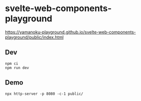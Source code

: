 # svelte-web-components-playground

https://yamanoku-playground.github.io/svelte-web-components-playground/public/index.html

## Dev

```
npm ci
npm run dev
```

## Demo

```
npx http-server -p 8080 -c-1 public/
```
